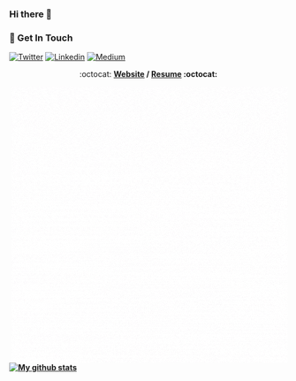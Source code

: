 ### Hi there 👋

### 🌱 Get In Touch
[![Twitter](https://img.shields.io/badge/-Twitter-1ca0f1?style=flat&labelColor=1ca0f1&logo=twitter&logoColor=white&link=https://twitter.com/ChipChajon)](https://twitter.com/ChipChajon)
[![Linkedin](https://img.shields.io/badge/-LinkedIn-blue?style=flat&logo=Linkedin&logoColor=white&link=https://linkedin.com/in/claudia-chajon/)](https://linkedin.com/in/claudia-chajon/)
[![Medium](https://img.shields.io/badge/-Medium-000000?style=flat&labelColor=000000&logo=Medium&link=https://medium.com/@claudia.chajon)](hhttps://medium.com/@claudia.chajon)
<p align="center"> :octocat: <b><a href="https://claudiasofiac.github.io/">Website</a> / <a href="https://drive.google.com/drive/recent">Resume</a>  :octocat: </p>
<img align="right" alt="GIF" src="gifgif.gif" />


[![My github stats](https://github-readme-stats.vercel.app/api?username=claudiasofiaC&show_icons=true&theme=radical)](https://github.com/claudiasofiaC/github-readme-stats)



<!--
**claudiasofiaC/claudiasofiaC** is a ✨ _special_ ✨ repository because its `README.md` (this file) appears on your GitHub profile.

-->
